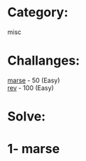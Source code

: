 # Category:
misc

# Challanges:
[marse](https://github.com/AnonDeek/CTF/tree/master/HC-CTF/misc/marse.mp3) - 50  (Easy)<br>
[rev](https://github.com/AnonDeek/CTF/tree/master/HC-CTF/misc/rev.mp3)   - 100 (Easy)

# Solve:

# 1- marse
